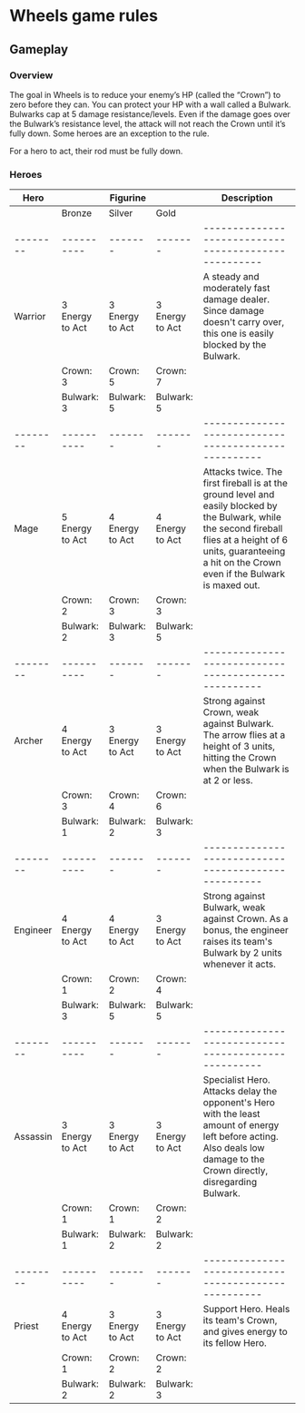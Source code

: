 # Wheels game rules

## Gameplay
### Overview

The goal in Wheels is to reduce your enemy’s HP (called the “Crown”) to zero before they can. You can protect your HP with a wall called a Bulwark. Bulwarks cap at 5 damage resistance/levels. Even if the damage goes over the Bulwark’s resistance level, the attack will not reach the Crown until it’s fully down. 
Some heroes are an exception to the rule.

For a hero to act, their rod must be fully down.

### Heroes

| Hero  |         | Figurine |       | Description                                        |
|--------|----------|-------|-------|----------------------------------------------------|
|        | Bronze   | Silver | Gold  |                                                    |
|--------|----------|-------|-------|----------------------------------------------------|
| Warrior| 3 Energy to Act | 3 Energy to Act | 3 Energy to Act | A steady and moderately fast damage dealer. Since damage doesn't carry over, this one is easily blocked by the Bulwark. |
|        | Crown: 3 | Crown: 5 | Crown: 7 |                                                    |
|        | Bulwark: 3| Bulwark: 5 | Bulwark: 5 |                                          |
|--------|----------|-------|-------|----------------------------------------------------|
| Mage   | 5 Energy to Act | 4 Energy to Act | 4 Energy to Act | Attacks twice. The first fireball is at the ground level and easily blocked by the Bulwark, while the second fireball flies at a height of 6 units, guaranteeing a hit on the Crown even if the Bulwark is maxed out. |
|        | Crown: 2 | Crown: 3 | Crown: 3 |                                                    |
|        | Bulwark: 2| Bulwark: 3 | Bulwark: 5 |                                          |
|--------|----------|-------|-------|----------------------------------------------------|
| Archer   | 4 Energy to Act | 3 Energy to Act | 3 Energy to Act | Strong against Crown, weak against Bulwark. The arrow flies at a height of 3 units, hitting the Crown when the Bulwark is at 2 or less. |
|        | Crown: 3 | Crown: 4 | Crown: 6 |                                                    |
|        | Bulwark: 1| Bulwark: 2 | Bulwark: 3 |                                          |
|--------|----------|-------|-------|----------------------------------------------------|
| Engineer   | 4 Energy to Act | 4 Energy to Act | 3 Energy to Act | Strong against Bulwark, weak against Crown. As a bonus, the engineer raises its team's Bulwark by 2 units whenever it acts.  |
|        | Crown: 1 | Crown: 2 | Crown: 4 |                                                    |
|        | Bulwark: 3| Bulwark: 5 | Bulwark: 5 |                                          |
|--------|----------|-------|-------|----------------------------------------------------|
| Assassin   | 3 Energy to Act | 3 Energy to Act | 3 Energy to Act | Specialist Hero. Attacks delay the opponent's Hero with the least amount of energy left before acting. Also deals low damage to the Crown directly, disregarding Bulwark.   |
|        | Crown: 1 | Crown: 1 | Crown: 2 |                                                    |
|        | Bulwark: 1| Bulwark: 2 | Bulwark: 2 |                                      |
|--------|----------|-------|-------|----------------------------------------------------|
| Priest   | 4 Energy to Act | 3 Energy to Act | 3 Energy to Act | Support Hero. Heals its team's Crown, and gives energy to its fellow Hero.   |
|        | Crown: 1 | Crown: 2 | Crown: 2 |                                                    |
|        | Bulwark: 2| Bulwark: 2 | Bulwark: 3 |                                      |                         


